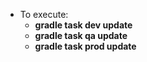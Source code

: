 - To execute:
	* <b>gradle task dev update</b>
	* <b>gradle task qa update</b>
  * <b>gradle task prod update</b>	
